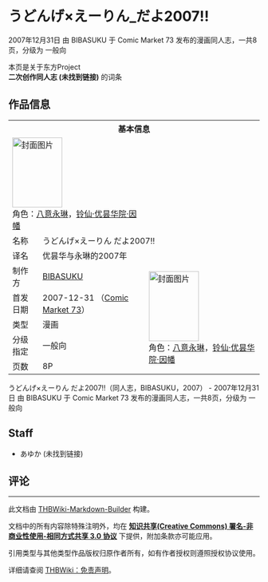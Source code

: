 # うどんげ×えーりん_だよ2007!!

<!-- source html: G:\repos\THBWiki-Markdown-Builder\THBWikiMarkdown\Temp\main\7\7b\ns0%3A%E3%81%86%E3%81%A9%E3%82%93%E3%81%92%C3%97%E3%81%88%E3%83%BC%E3%82%8A%E3%82%93_%E3%81%A0%E3%82%882007%21%21.html -->

2007年12月31日 由 BIBASUKU 于 Comic Market 73 发布的漫画同人志，一共8页，分级为 一般向

本页是关于东方Project  
 **二次创作同人志 (未找到链接)** 的词条

## 作品信息

<table><tbody><tr><th colspan="3">基本信息</th></tr><tr><td class="cover-artwork-mobile" colspan="2"><a href="./文件-うどんげ×えーりん_だよ2007!!封面.jpg.md" class="image" title="封面图片"><img alt="封面图片" src="https://upload.thwiki.cc/thumb/a/ae/%E3%81%86%E3%81%A9%E3%82%93%E3%81%92%C3%97%E3%81%88%E3%83%BC%E3%82%8A%E3%82%93_%E3%81%A0%E3%82%882007%21%21%E5%B0%81%E9%9D%A2.jpg/100px-%E3%81%86%E3%81%A9%E3%82%93%E3%81%92%C3%97%E3%81%88%E3%83%BC%E3%82%8A%E3%82%93_%E3%81%A0%E3%82%882007%21%21%E5%B0%81%E9%9D%A2.jpg" decoding="async" loading="lazy" width="100" height="140" srcset="https://upload.thwiki.cc/thumb/a/ae/%E3%81%86%E3%81%A9%E3%82%93%E3%81%92%C3%97%E3%81%88%E3%83%BC%E3%82%8A%E3%82%93_%E3%81%A0%E3%82%882007%21%21%E5%B0%81%E9%9D%A2.jpg/150px-%E3%81%86%E3%81%A9%E3%82%93%E3%81%92%C3%97%E3%81%88%E3%83%BC%E3%82%8A%E3%82%93_%E3%81%A0%E3%82%882007%21%21%E5%B0%81%E9%9D%A2.jpg 1.5x, https://upload.thwiki.cc/thumb/a/ae/%E3%81%86%E3%81%A9%E3%82%93%E3%81%92%C3%97%E3%81%88%E3%83%BC%E3%82%8A%E3%82%93_%E3%81%A0%E3%82%882007%21%21%E5%B0%81%E9%9D%A2.jpg/201px-%E3%81%86%E3%81%A9%E3%82%93%E3%81%92%C3%97%E3%81%88%E3%83%BC%E3%82%8A%E3%82%93_%E3%81%A0%E3%82%882007%21%21%E5%B0%81%E9%9D%A2.jpg 2x" data-file-width="430" data-file-height="600"></a><div class="cover-char">角色：<a href="./八意永琳.md" title="八意永琳">八意永琳</a>，<a href="./铃仙·优昙华院·因幡.md" title="铃仙·优昙华院·因幡">铃仙·优昙华院·因幡</a></div></td>
</tr><tr><td class="label">名称</td><td colspan="2"> うどんげ×えーりん だよ2007!! </td></tr><tr><td class="label">译名</td><td colspan="2"> 优昙华与永琳的2007年 </td></tr><tr><td class="label">制作方</td><td><a href="./BIBASUKU.md" title="BIBASUKU">BIBASUKU</a></td><td class="cover-artwork" rowspan="5" style="min-width:140px;"><a href="./文件-うどんげ×えーりん_だよ2007!!封面.jpg.md" class="image" title="封面图片"><img alt="封面图片" src="https://upload.thwiki.cc/thumb/a/ae/%E3%81%86%E3%81%A9%E3%82%93%E3%81%92%C3%97%E3%81%88%E3%83%BC%E3%82%8A%E3%82%93_%E3%81%A0%E3%82%882007%21%21%E5%B0%81%E9%9D%A2.jpg/100px-%E3%81%86%E3%81%A9%E3%82%93%E3%81%92%C3%97%E3%81%88%E3%83%BC%E3%82%8A%E3%82%93_%E3%81%A0%E3%82%882007%21%21%E5%B0%81%E9%9D%A2.jpg" decoding="async" loading="lazy" width="100" height="140" srcset="https://upload.thwiki.cc/thumb/a/ae/%E3%81%86%E3%81%A9%E3%82%93%E3%81%92%C3%97%E3%81%88%E3%83%BC%E3%82%8A%E3%82%93_%E3%81%A0%E3%82%882007%21%21%E5%B0%81%E9%9D%A2.jpg/150px-%E3%81%86%E3%81%A9%E3%82%93%E3%81%92%C3%97%E3%81%88%E3%83%BC%E3%82%8A%E3%82%93_%E3%81%A0%E3%82%882007%21%21%E5%B0%81%E9%9D%A2.jpg 1.5x, https://upload.thwiki.cc/thumb/a/ae/%E3%81%86%E3%81%A9%E3%82%93%E3%81%92%C3%97%E3%81%88%E3%83%BC%E3%82%8A%E3%82%93_%E3%81%A0%E3%82%882007%21%21%E5%B0%81%E9%9D%A2.jpg/201px-%E3%81%86%E3%81%A9%E3%82%93%E3%81%92%C3%97%E3%81%88%E3%83%BC%E3%82%8A%E3%82%93_%E3%81%A0%E3%82%882007%21%21%E5%B0%81%E9%9D%A2.jpg 2x" data-file-width="430" data-file-height="600"></a><div class="cover-char">角色：<a href="./八意永琳.md" title="八意永琳">八意永琳</a>，<a href="./铃仙·优昙华院·因幡.md" title="铃仙·优昙华院·因幡">铃仙·优昙华院·因幡</a></div></td>
</tr><tr><td class="label">首发日期</td><td>2007-12-31&#160;（<a href="/展会作品列表?e=Comic+Market%2373">Comic Market 73</a>）</td></tr><tr><td class="label">类型</td><td>漫画</td></tr><tr><td class="label">分级指定</td><td>一般向</td></tr><tr><td class="label">页数</td><td>8P</td></tr></tbody></table>

うどんげ×えーりん だよ2007!!（同人志，BIBASUKU，2007） - 2007年12月31日 由 BIBASUKU 于 Comic Market 73 发布的漫画同人志，一共8页，分级为 一般向

## Staff
- あゆか (未找到链接)


## 评论




---

此文档由 [THBWiki-Markdown-Builder](https://github.com/Delsin-Yu/THBWiki-Markdown-Builder) 构建。

文档中的所有内容除特殊注明外，均在 [**知识共享(Creative Commons) 署名-非商业性使用-相同方式共享 3.0 协议**](https://creativecommons.org/licenses/by-sa/3.0/deed.zh-hans) 下提供，附加条款亦可能应用。

引用类型与其他类型作品版权归原作者所有，如有作者授权则遵照授权协议使用。

详细请查阅 [THBWiki：免责声明](https://thbwiki.cc/THBWiki:%E5%85%8D%E8%B4%A3%E5%A3%B0%E6%98%8E)。

